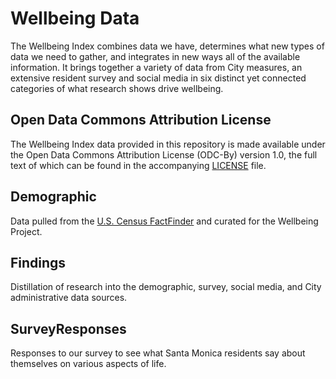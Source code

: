 # Wellbeing Data

The Wellbeing Index combines data we have, determines what new types of data we need to gather, and integrates in new ways all of the available information. It brings together a variety of data from City measures, an extensive resident survey and social media in six distinct yet connected categories of what research shows drive wellbeing.

## Open Data Commons Attribution License

The Wellbeing Index data provided in this repository is made available under the Open Data Commons Attribution License (ODC-By) version 1.0,
the full text of which can be found in the accompanying [LICENSE](./LICENSE) file.

## Demographic

Data pulled from the [U.S. Census FactFinder](https://factfinder.census.gov) and curated for the Wellbeing Project.

## Findings

Distillation of research into the demographic, survey, social media, and City administrative data sources.

## SurveyResponses

Responses to our survey to see what Santa Monica residents say about themselves on various aspects of life.
